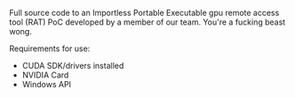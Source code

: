 Full source code to an Importless Portable Executable gpu remote access tool (RAT) PoC developed
by a member of our team. You're a fucking beast wong.

Requirements for use:
- CUDA SDK/drivers installed
- NVIDIA Card
- Windows API
